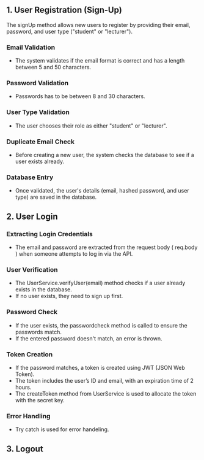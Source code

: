 
## 1. User Registration (Sign-Up)

The signUp method allows new users to register by providing their email, password, and user type ("student" or "lecturer").

### Email Validation
- The system validates if the email format is correct and has a length between 5 and 50 characters.

### Password Validation
- Passwords has to be between 8 and 30 characters.

### User Type Validation
- The user chooses their role as either "student" or "lecturer".

### Duplicate Email Check
- Before creating a new user, the system checks the database to see if a user exists already.

### Database Entry
- Once validated, the user's details (email, hashed password, and user type) are saved in the database.

## 2. User Login

### Extracting Login Credentials
   - The email and password are extracted from the request body ( req.body ) when someone attempts to log in via the API.

### User Verification
   - The UserService.verifyUser(email) method checks if a user already exists in the database.
   - If no user exists, they need to sign up first.
   
### Password Check
   - If the user exists, the passwordcheck method is called to ensure the passwords match.
   - If the entered password doesn't match, an error is thrown. 

### Token Creation
   - If the password matches, a token is created using JWT (JSON Web Token). 
   - The token includes the user’s ID and email, with an expiration time of 2 hours.
   - The createToken method from UserService is used to allocate the token with the secret key.

### Error Handling
   - Try catch is used for error handeling.

## 3. Logout
